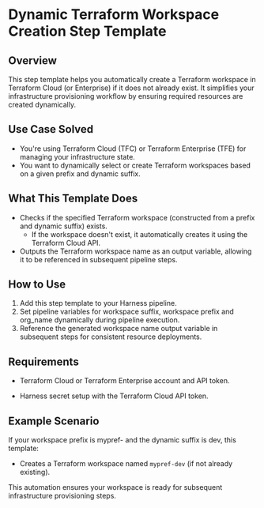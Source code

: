 # Dynamic Terraform Workspace Creation Step Template

## Overview

This step template helps you automatically create a Terraform workspace in Terraform Cloud (or Enterprise) if it does not already exist. It simplifies your infrastructure provisioning workflow by ensuring required resources are created dynamically.

## Use Case Solved

- You're using Terraform Cloud (TFC) or Terraform Enterprise (TFE) for managing your infrastructure state.
- You want to dynamically select or create Terraform workspaces based on a given prefix and dynamic suffix.

## What This Template Does

- Checks if the specified Terraform workspace (constructed from a prefix and dynamic suffix) exists.
    - If the workspace doesn't exist, it automatically creates it using the Terraform Cloud API.
- Outputs the Terraform workspace name as an output variable, allowing it to be referenced in subsequent pipeline steps.

## How to Use

1. Add this step template to your Harness pipeline.
2. Set pipeline variables for workspace suffix, workspace prefix and org_name dynamically during pipeline execution.
3. Reference the generated workspace name output variable in subsequent steps for consistent resource deployments.

## Requirements

- Terraform Cloud or Terraform Enterprise account and API token.

- Harness secret setup with the Terraform Cloud API token.

## Example Scenario

If your workspace prefix is mypref- and the dynamic suffix is dev, this template:
- Creates a Terraform workspace named `mypref-dev` (if not already existing).

This automation ensures your workspace is ready for subsequent infrastructure provisioning steps.